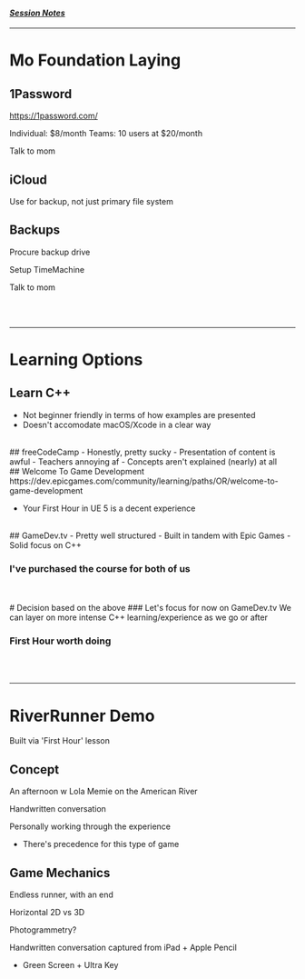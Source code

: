 #### *[Session Notes](./README.md)*
---

# Mo Foundation Laying

## 1Password
https://1password.com/

Individual: $8/month
Teams: 10 users at $20/month

Talk to mom


## iCloud
Use for backup, not just primary file system


## Backups
Procure backup drive

Setup TimeMachine

Talk to mom

<br> 
<br>

---

# Learning Options
## Learn C++
- Not beginner friendly in terms of how examples are presented
- Doesn't accomodate macOS/Xcode in a clear way


<br>
## freeCodeCamp
- Honestly, pretty sucky
- Presentation of content is awful
- Teachers annoying af
- Concepts aren't explained (nearly) at all


<br>
## Welcome To Game Development
https://dev.epicgames.com/community/learning/paths/OR/welcome-to-game-development

- Your First Hour in UE 5 is a decent experience


<br>
## GameDev.tv
- Pretty well structured
- Built in tandem with Epic Games
- Solid focus on C++

### I've purchased the course for both of us

<br>
<br>
# Decision based on the above
### Let's focus for now on GameDev.tv
We can layer on more intense C++ learning/experience as we go or after


### First Hour worth doing


<br>
<br>

---

# RiverRunner Demo
Built via 'First Hour' lesson


## Concept
An afternoon w Lola Memie on the American River

Handwritten conversation

Personally working through the experience
- There's precedence for this type of game


## Game Mechanics
Endless runner, with an end

Horizontal 2D vs 3D

Photogrammetry?

Handwritten conversation captured from iPad + Apple Pencil
- Green Screen + Ultra Key

